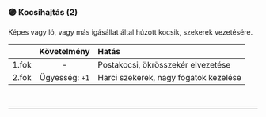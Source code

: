 ### 🟣 Kocsihajtás (2)

Képes vagy ló, vagy más igásállat által húzott kocsik, szekerek vezetésére.

| |  Követelmény | Hatás  |
| :----------- | :-----------: | :----------- |
| 1.fok | - | Postakocsi, ökrösszekér elvezetése |
| 2.fok | Ügyesség: `+1` | Harci szekerek, nagy fogatok kezelése |

<br />

---
